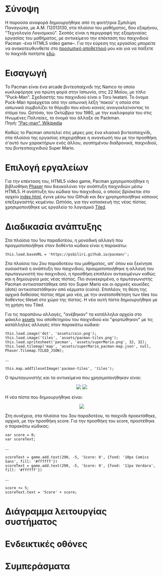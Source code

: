# Σύνοψη

Η παρούσα αναφορά δημιουργήθηκε από τη φοιτήτρια Σμπιλίρη Παναγιώτα, με Α.Μ. Π2013130, στα πλαίσια του μαθήματος, 6ου εξαμήνου, "Τεχνολογία Λογισμικού". Σκοπός είναι η περιγραφή της εξαμηνιαίας εργασίας του μαθήματος, με αντικείμενο την επέκταση του παιχνιδιού Pacman -ένα HTML5 video game–. Για την εύρεση της εργασίας μπορείτε να ανακατευθυνθείτε στο [προσωπικό αποθετήριό](https://github.com/psbiliri/pacman) μου και για να παίξετε το παιχνίδι πατήστε [εδώ](https://psbiliri.github.io/pacman/).

# Εισαγωγή

Το Pacman είναι ένα arcade βιντεοπαίχνιδι της Namco το οποίο κυκλοφόρησε για πρώτη φορά στην Ιαπωνία, στις 22 Μαΐου, με τίτλο "Puck-Man".  Σχεδιαστής του παιχνιδιού είναι ο Toru Iwatani. Το όνομα Puck-Man προέρχεται από την ιαπωνική λέξη 'πακού' η οποία στα ιαπωνικά συμβολίζει το θόρυβο που κάνει κανείς ανοιγοκλείνοντας το στόμα του. Ωστόσο, τον Οκτώβριο του 1980, με την κυκλοφορία του στις Ηνωμένες Πολιτείες, το όνομά του άλλαξε σε Packman. <br>
Πηγή: ["Pac-man", Wikipedia](https://en.wikipedia.org/wiki/Pac-Man)

Καθώς το Pacman αποτελεί στις μέρες μας ένα κλασικό βιντεοπαιχνίδι, στα πλαίσια της εργασίας επιχειρήθηκε η ανανέωσή του με την προσθήκη σ'αυτό των χαρακτήρων ενός άλλου, αγαπημένου διαδρονικά, παιχνιδιού, του βιντεοπαιχνιδιού Super Mario.

# Επιλογή εργαλείων

Για την επέκταση του, HTML5 video game, Pacman χρησιμοποιήθηκε η βιβλιοθήκη [Phaser](https://phaser.io/) που διευκολύνει την ανάπτυξη παιχνιδιών μέσω HTML5. Η ανάπτυξη του κώδικα του παιχνιδιού, ο οποίος βρίσκεται στο αρχείο [index.html](https://github.com/psbiliri/pacman/blob/master/index.html), έγινε μέσω του Github και δεν χρησιμοποιήθηκε κάποιος επεξεργαστής κειμένου. Ωστόσο, για την κατασκευή της νέας πίστας χρησιμοποιήθηκε ως εργαλείο το λογισμικό [Tiled](http://www.mapeditor.org/).

# Διαδικασία ανάπτυξης

Στα πλαίσια του 1ου παραδοτέου, η μοναδική αλλαγή που πραγματοποιήθηκε στον δοθέντα κώδικα είναι η παρακάτω:
```
this.load.baseURL = 'https://psbiliri.github.io/pacman/';
```

Στα πλαίσια του 2ου παραδοτέου του μαθήματος, απ' όπου και ξεκίνησε ουσιαστικά η ανάπτυξη του παιχνιδιού, πραγματοποιήθηκε η αλλαγή του πρωταγωνιστή του παιχνιδιού, η προσθήκη επιπλέον αντικειμένων καθώς και η δημιουργία μιας νέας πίστας. Πιο συγκεκριμένα, ο πρωταγωνιστής Pacman αντικαταστάθηκε από τον Super Mario και οι αρχικές κουκίδες (dots) αντικαταστάθηκαν από κέρματα (coins). Επιπλέον, τη θέση της αρχικά δοθείσας πίστας πήρε μια νέα, με την ανατοποθέτηση των tiles του δοθέντος tileset στο χώρο της πίστας. Η νέα αυτή πίστα δημιουργήθηκε με τη χρήση του Tiled.

Για τις παραπάνω αλλαγές, "ανέβηκαν" τα κατάλληλα αρχεία στο φάκελο [assets](https://github.com/psbiliri/pacman/tree/master/assets) του αποθετηρίου του παιχνιδιού και "φορτώθηκαν" με τις κατάλληλες αλλαγές στον παρακάτω κώδικα:
```
this.load.image('dot', 'assets/coin.png');
this.load.image('tiles', 'assets/pacman-tiles.png');
this.load.spritesheet('pacman', 'assets/superMario.png', 32, 32);
this.load.tilemap('map', 'assets/superMario_pacman-map.json', null, Phaser.Tilemap.TILED_JSON);
```
...
```
this.map.addTilesetImage('pacman-tiles', 'tiles');
```

Ο πρωταγωνιστής και τα αντικείμενα που χρησιμοποιήθηκαν είναι:
<p align="center">
  <img src="http://icons.iconarchive.com/icons/ph03nyx/super-mario/128/Paper-Mario-icon.png">
  <img src="http://icons.iconarchive.com/icons/ph03nyx/super-mario/64/Question-Coin-icon.png">
</p>

Η νέα πίστα που δημιουργήθηκε είναι:
<p align="center">
  <img src="https://cloud.githubusercontent.com/assets/17690864/26460038/1ba668b6-4181-11e7-91b8-d075535e02fe.png">
</p>

Στη συνέχεια, στα πλαίσια του 3ου παραδοτέου, το παιχνίδι προεκτάθηκε, αρχικά, με την προσθήκη score. Για την προσθήκη του score, προστέθηκε ο παρακάτω κώδικας:
```
var score = 0;
var scoreText;
```
...
```
scoreText = game.add.text(290, -5, 'Score: 0', {fond: '10px Comics Sans', fill: '#ffffff'})
scoreText = game.add.text(290, -5, 'Score: 0', {fond: '11px Verdara', fill: '#ffffff'})
```
...
```
score += 5;
scoreText.text = 'Score' + score;
```

# Διάγραμμα λειτουργίας συστήματος
# Ενδεικτικές οθόνες
# Συμπεράσματα
